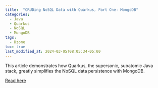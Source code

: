 ```yaml
---
title:  "CRUDing NoSQL Data with Quarkus, Part One: MongoDB"
categories:
  - Java
  - Quarkus
  - NoSQL
  - MongoDB
tags:
  - Dzone
toc: true
last_modified_at: 2024-03-05T08:05:34-05:00
---
```


This article demonstrates how Quarkus, the supersonic, subatomic Java stack, greatly simplifies the NoSQL data persistence with MongoDB.

[Read here](https://dzone.com/articles/cruding-nosql-data-with-quarkus-part-one-mongodb)
